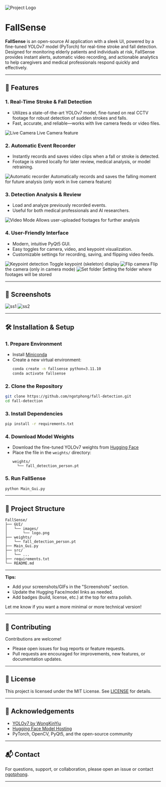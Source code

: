 ![Project Logo](GUI/images/logo.png)

# FallSense

**FallSense** is an open-source AI application with a sleek UI, powered by a fine-tuned YOLOv7 model (PyTorch) for real-time stroke and fall detection. Designed for monitoring elderly patients and individuals at risk, FallSense provides instant alerts, automatic video recording, and actionable analytics to help caregivers and medical professionals respond quickly and effectively.

---

## 🚀 Features

### 1. Real-Time Stroke & Fall Detection

- Utilizes a state-of-the-art YOLOv7 model, fine-tuned on real CCTV footage for robust detection of sudden strokes and falls.
- Fast, accurate, and reliable—works with live camera feeds or video files.

![Live Camera](GUI/images/examples/f1.png)
Live Camera feature

### 2. Automatic Event Recorder

- Instantly records and saves video clips when a fall or stroke is detected.
- Footage is stored locally for later review, medical analysis, or model retraining.

![Automatic recorder](GUI/images/examples/f6.png)
Automatically records and saves the falling moment for future analysis (only work in live camera feature)

### 3. Detection Analysis & Review

- Load and analyze previously recorded events.
- Useful for both medical professionals and AI researchers.

![Video Mode](GUI/images/examples/f2.png)
Allows user-uploaded footages for further analysis

### 4. User-Friendly Interface

- Modern, intuitive PyQt5 GUI.
- Easy toggles for camera, video, and keypoint visualization.
- Customizable settings for recording, saving, and flipping video feeds.

![Keypoint detection](GUI/images/examples/f3.png)
Toggle keypoint (skeleton) display
![Flip camera](GUI/images/examples/f4.png)
Flip the camera (only in camera mode)
![Set folder](GUI/images/examples/f5.png)
Setting the folder where footages will be stored

---

## 📸 Screenshots

![ss1](GUI/images/examples/ss1.png)
![ss2](GUI/images/examples/ss2.png)

---

## 🛠️ Installation & Setup

### 1. **Prepare Environment**

- Install [Miniconda](https://docs.conda.io/en/latest/miniconda.html)
- Create a new virtual environment:
  ```sh
  conda create -n fallsense python=3.11.10
  conda activate fallsense
  ```

### 2. **Clone the Repository**

```sh
git clone https://github.com/ngotphong/fall-detection.git
cd fall-detection
```

### 3. **Install Dependencies**

```sh
pip install -r requirements.txt
```

### 4. **Download Model Weights**

- Download the fine-tuned YOLOv7 weights from [Hugging Face](https://huggingface.co/ngotphong/FallSense/tree/main)
- Place the file in the `weights/` directory:
  ```
  weights/
    └── fall_detection_person.pt
  ```

### 5. **Run FallSense**

```sh
python Main_Gui.py
```

---

## 📂 Project Structure

```
FallSense/
├── GUI/
│   └── images/
│       └── logo.png
├── weights/
│   └── fall_detection_person.pt
├── Main_Gui.py
├── src/
│   └── ...
├── requirements.txt
└── README.md
```

---

**Tips:**

- Add your screenshots/GIFs in the "Screenshots" section.
- Update the Hugging Face/model links as needed.
- Add badges (build, license, etc.) at the top for extra polish.

Let me know if you want a more minimal or more technical version!

---

## 🤝 Contributing

Contributions are welcome!

- Please open issues for bug reports or feature requests.
- Pull requests are encouraged for improvements, new features, or documentation updates.

---

## 📄 License

This project is licensed under the MIT License. See [LICENSE](LICENSE) for details.

---

## 🙏 Acknowledgements

- [YOLOv7 by WongKinYiu](https://github.com/WongKinYiu/yolov7)
- [Hugging Face Model Hosting](https://huggingface.co/ngotphong/FallSense)
- PyTorch, OpenCV, PyQt5, and the open-source community

---

## 📬 Contact

For questions, support, or collaboration, please open an issue or contact [ngotphong](https://github.com/ngotphong).

---

<!-- Add more badges, images, or links as your project grows! -->

